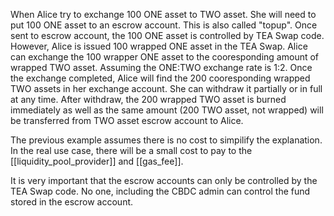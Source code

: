 When Alice try to exchange 100 ONE asset to TWO asset. She will need to put 100 ONE asset to an escrow account. This is also called "topup". Once sent to escrow account, the 100 ONE asset is controlled by TEA Swap code. However, Alice is issued 100 wrapped ONE asset in the TEA Swap. Alice can exchange the 100 wrapper ONE asset to the cooresponding amount of wrapped TWO asset. Assuming the ONE:TWO exchange rate is 1:2. Once the exchange completed, Alice will find the 200 cooresponding wrapped TWO assets in her exchange account. She can withdraw it partially or in full at any time. After withdraw, the 200 wrapped TWO asset is burned immediately as well as the same amount (200 TWO asset, not wrapped) will be transferred from TWO asset escrow account to Alice.

The previous example assumes there is no cost to simpilify the explanation. In the real use case, there will be a small cost to pay to the [[liquidity_pool_provider]] and [[gas_fee]].

It is very important that the escrow accounts can only be controlled by the TEA Swap code. No one, including the CBDC admin can control the fund stored in the escrow account.

